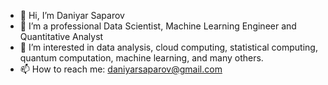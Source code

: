 - 👋 Hi, I’m Daniyar Saparov
- 👀 I’m a professional Data Scientist, Machine Learning Engineer and Quantitative Analyst
- 🌱 I’m interested in data analysis, cloud computing, statistical computing, quantum computation, machine learning, and many others.
- 📫 How to reach me: daniyarsaparov@gmail.com

<!---
daniyarsaparov/daniyarsaparov is a ✨ special ✨ repository because its `README.md` (this file) appears on your GitHub profile.
You can click the Preview link to take a look at your changes.
--->
